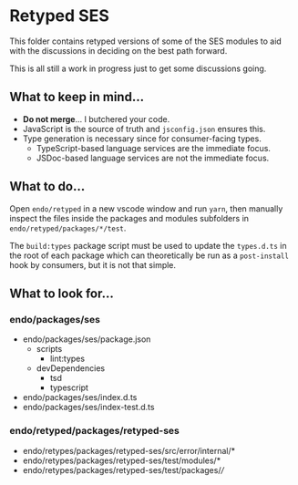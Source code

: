 # Retyped SES

This folder contains retyped versions of some of the SES modules to aid with the discussions in deciding on the best path forward.

This is all still a work in progress just to get some discussions going.

## What to keep in mind…

- **Do not merge**… I butchered your code.
- JavaScript is the source of truth and `jsconfig.json` ensures this.
- Type generation is necessary since for consumer-facing types.
  - TypeScript-based language services are the immediate focus.
  - JSDoc-based language services are not the immediate focus.

## What to do…

Open `endo/retyped` in a new vscode window and run `yarn`, then manually inspect the files inside the packages and modules subfolders in `endo/retyped/packages/*/test`.

The `build:types` package script must be used to update the `types.d.ts` in the root of each package which can theoretically be run as a `post-install` hook by consumers, but it is not that simple.

## What to look for…

### endo/packages/ses

- endo/packages/ses/package.json
  - scripts
    - lint:types
  - devDependencies
    - tsd
    - typescript
- endo/packages/ses/index.d.ts
- endo/packages/ses/index-test.d.ts

### endo/retyped/packages/retyped-ses

- endo/retypes/packages/retyped-ses/src/error/internal/*
- endo/retypes/packages/retyped-ses/test/modules/*
- endo/retypes/packages/retyped-ses/test/packages/*/*
